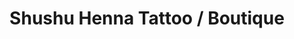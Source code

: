 ---
title: "Shushu Henna Tattoo / Boutique"
url: /minneapolis/shushu-henna-tattoo-boutique/
shop: beauty
---